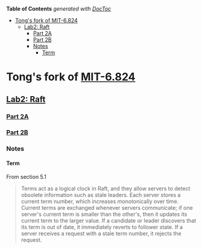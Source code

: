 <!-- START doctoc generated TOC please keep comment here to allow auto update -->
<!-- DON'T EDIT THIS SECTION, INSTEAD RE-RUN doctoc TO UPDATE -->
**Table of Contents**  *generated with [DocToc](https://github.com/thlorenz/doctoc)*

- [Tong's fork of MIT-6.824](#tongs-fork-of-mit-6824)
  - [Lab2: Raft](#lab2-raft)
    - [Part 2A](#part-2a)
    - [Part 2B](#part-2b)
    - [Notes](#notes)
      - [Term](#term)

<!-- END doctoc generated TOC please keep comment here to allow auto update -->

# Tong's fork of [MIT-6.824](https://github.com/chaozh/MIT-6.824)

## [Lab2: Raft](http://nil.csail.mit.edu/6.824/2017/labs/lab-raft.html)

### [Part 2A](https://github.com/caitong93/MIT-6.824/tree/2A)

### [Part 2B](https://github.com/caitong93/MIT-6.824/tree/2B)

### Notes

#### Term

From section 5.1

>Terms act as a logical clock in Raft, and they allow servers to detect obsolete information such as stale leaders. Each server stores a current term number, which increases monotonically over time. Current terms are exchanged whenever servers communicate; if one server's current term is smaller than the other's, then it updates its current term to the larger value. If a candidate or leader discovers that its term is out of date, it immediately reverts to follower state. If a server receives a request with a stale term number, it rejects the request.


